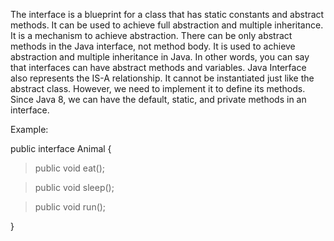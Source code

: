 The interface is a blueprint for a class that has static constants and
abstract methods. It can be used to achieve full abstraction and
multiple inheritance. It is a mechanism to achieve abstraction. There
can be only abstract methods in the Java interface, not method body. It
is used to achieve abstraction and multiple inheritance in Java. In
other words, you can say that interfaces can have abstract methods and
variables. Java Interface also represents the IS-A relationship. It
cannot be instantiated just like the abstract class. However, we need to
implement it to define its methods. Since Java 8, we can have the
default, static, and private methods in an interface.

Example:

public interface Animal {

>public void eat();

>public void sleep();

>public void run();

}